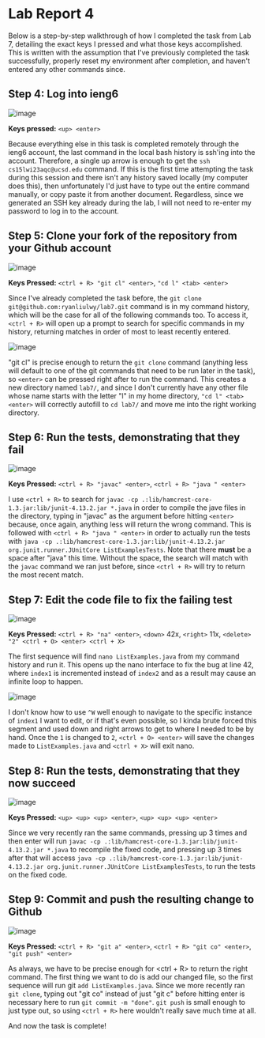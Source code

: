 # Lab Report 4
Below is a step-by-step walkthrough of how I completed the task from Lab 7, detailing the exact keys I pressed and what those keys accomplished. This is written with the assumption that I've previously completed the task successfully, properly reset my environment after completion, and haven't entered any other commands since.

## Step 4: Log into ieng6
![image](https://user-images.githubusercontent.com/110417482/221448000-72da5b67-3d7d-49fe-be32-aeb004b5b602.png)

**Keys pressed:** `<up> <enter>`

Because everything else in this task is completed remotely through the ieng6 account, the last command in the local bash history is ssh'ing into the account. Therefore, a single up arrow is enough to get the `ssh cs15lwi23aqc@ucsd.edu` command. If this is the first time attempting the task during this session and there isn't any history saved locally (my computer does this), then unfortunately I'd just have to type out the entire command manually, or copy paste it from another document. Regardless, since we generated an SSH key already during the lab, I will not need to re-enter my password to log in to the account.

## Step 5: Clone your fork of the repository from your Github account
![image](https://user-images.githubusercontent.com/110417482/221451662-cbd54df0-4a6c-447b-9dc9-dff00ad07a26.png)

**Keys Pressed:** `<ctrl + R> "git cl" <enter>`, `"cd l" <tab> <enter>`

Since I've already completed the task before, the `git clone git@github.com:ryanliulwy/lab7.git` command is in my command history, which will be the case for all of the following commands too. To access it, `<ctrl + R>` will open up a prompt to search for specific commands in my history, returning matches in order of most to least recently entered. 

![image](https://user-images.githubusercontent.com/110417482/221448727-dfaa7e1d-1e43-4b06-bdd6-e3e43f5a45ad.png)

"git cl" is precise enough to return the `git clone` command (anything less will default to one of the git commands that need to be run later in the task), so `<enter>` can be pressed right after to run the command. This creates a new directory named `lab7/`, and since I don't currently have any other file whose name starts with the letter "l" in my home directory, `"cd l" <tab> <enter>` will correctly autofill to `cd lab7/` and move me into the right working directory.


## Step 6: Run the tests, demonstrating that they fail
![image](https://user-images.githubusercontent.com/110417482/221451900-486c432d-019c-4d9c-bf4c-d927cd899764.png)

**Keys Pressed:** `<ctrl + R> "javac" <enter>`, `<ctrl + R> "java " <enter>`

I use `<ctrl + R>` to search for `javac -cp .:lib/hamcrest-core-1.3.jar:lib/junit-4.13.2.jar *.java` in order to compile the jave files in the directory, typing in "javac" as the argument before hitting `<enter>` because, once again, anything less will return the wrong command. This is followed with `<ctrl + R> "java " <enter>` in order to actually run the tests with `java -cp .:lib/hamcrest-core-1.3.jar:lib/junit-4.13.2.jar org.junit.runner.JUnitCore ListExamplesTests`. Note that there **must** be a space after "java" this time. Without the space, the search will match with the `javac` command we ran just before, since `<ctrl + R>` will try to return the most recent match.

## Step 7: Edit the code file to fix the failing test
![image](https://user-images.githubusercontent.com/110417482/221452169-36dc8bd5-d563-4622-9fa9-d1cb1488dfc4.png)

**Keys Pressed:** `<ctrl + R> "na" <enter>`, `<down>` 42x, `<right>` 11x, `<delete> "2" <ctrl + O> <enter> <ctrl + X>`

The first sequence will find `nano ListExamples.java` from my command history and run it. This opens up the nano interface to fix the bug at line 42, where `index1` is incremented instead of `index2` and as a result may cause an infinite loop to happen.

![image](https://user-images.githubusercontent.com/110417482/221450923-7dc529f0-ef3f-48c6-861a-e69118ec0973.png)

I don't know how to use `^W` well enough to navigate to the specific instance of `index1` I want to edit, or if that's even possible, so I kinda brute forced this segment and used down and right arrows to get to where I needed to be by hand. Once the `1` is changed to `2`, `<ctrl + O> <enter>` will save the changes made to `ListExamples.java` and `<ctrl + X>` will exit nano.

## Step 8: Run the tests, demonstrating that they now succeed
![image](https://user-images.githubusercontent.com/110417482/221452282-6ce54cf5-7d4d-4a01-abfe-2f4c171b86cb.png)

**Keys Pressed:** `<up> <up> <up> <enter>`, `<up> <up> <up> <enter>`

Since we very recently ran the same commands, pressing up 3 times and then enter will run `javac -cp .:lib/hamcrest-core-1.3.jar:lib/junit-4.13.2.jar *.java` to recompile the fixed code, and pressing up 3 times after that will access `java -cp .:lib/hamcrest-core-1.3.jar:lib/junit-4.13.2.jar org.junit.runner.JUnitCore ListExamplesTests`, to run the tests on the fixed code.

## Step 9: Commit and push the resulting change to Github

![image](https://user-images.githubusercontent.com/110417482/221452877-e92251ef-8e26-4107-8b74-ac472a99cc02.png)

**Keys Pressed:** `<ctrl + R> "git a" <enter>`, `<ctrl + R> "git co" <enter>`, `"git push" <enter>`

As always, we have to be precise enough for <ctrl + R> to return the right command. The first thing we want to do is add our changed file, so the first sequence will run git `add ListExamples.java`. Since we more recently ran `git clone`, typing out "git co" instead of just "git c" before hitting enter is necessary here to run `git commit -m "done"`. `git push` is small enough to just type out, so using `<ctrl + R>` here wouldn't really save much time at all.

And now the task is complete!
